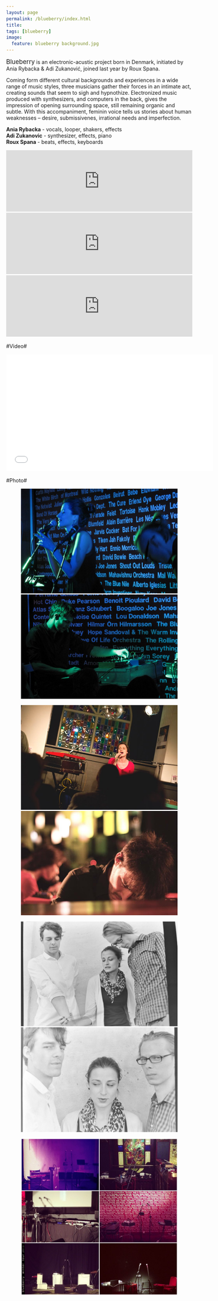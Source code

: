 ```yaml
---
layout: page
permalink: /blueberry/index.html
title:
tags: [blueberry]
image:
  feature: blueberry background.jpg
---
```


<big>Blueberry</big> is an electronic-acustic project born in Denmark, initiated by Ania Rybacka & Adi Zukanović, joined last year by Roux Spana.

Coming form different cultural backgrounds and experiences in a wide range of music styles, three musicians gather their forces in an intimate act, creating sounds that seem to sigh and hypnothize. Electronized music produced with synthesizers, and computers in the back, gives the impression of opening surrounding space, still remaining organic and subtle. With this accompaniment, feminin voice tells us stories about human weaknesses – desire, submissivenes, irrational needs and imperfection.

**Ania Rybacka** - vocals, looper, shakers, effects<br>
**Adi Zukanovic** - synthesizer, effects, piano<br>
**Roux Spana** - beats, effects, keyboards<br>



<iframe width="100%" height="166" scrolling="no" frameborder="no" src="https://w.soundcloud.com/player/?url=http%3A%2F%2Fapi.soundcloud.com%2Ftracks%2F63168675"></iframe>

<iframe width="100%" height="166" scrolling="no" frameborder="no" src="https://w.soundcloud.com/player/?url=http%3A%2F%2Fapi.soundcloud.com%2Ftracks%2F52809338"></iframe>

<iframe width="100%" height="166" scrolling="no" frameborder="no" src="https://w.soundcloud.com/player/?url=http%3A%2F%2Fapi.soundcloud.com%2Ftracks%2F52810069"></iframe>

#Video#


<iframe width="560" height="315" src="//www.youtube.com/embed/duGxMlOpHQs" frameborder="0" allowfullscreen></iframe>


#Photo#


<figure class="half">
    <a href="/images/Mateusz Straszewski1.jpg"><img src="/images/Mateusz Straszewski1.jpg"></a>
    <a href="/images/mateusz straszewski2.jpg"><img src="/images/mateusz straszewski2.jpg"></a>

</figure>

<figure class="half">
    <a href="/images/momentum2.jpg"><img src="/images/momentum2.jpg"></a>
    <a href="/images/momentum1.jpg"><img src="/images/momentum1.jpg"></a>

</figure>

<figure class="half">
    <a href="/images/photo Nick Hune.jpg"><img src="/images/photo Nick Hune.jpg"></a>
    <a href="/images/photo Nick Hune2.jpg"><img src="/images/photo Nick Hune2.jpg"></a>

</figure>

<figure class="half">
    <a href="/images/sceny.jpg"><img src="/images/sceny.jpg"></a>


</figure>

